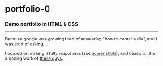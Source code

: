 # portfolio-0
### Demo portfolio in HTML &amp; CSS
---
Because google was growing tired of answering "how to center a div", and I was tired of asking...

Focused on making it fully responsive (see [screenshots](./Responsively-Screenshots)),
and based on the amazing work of [these guys](https://www.youtube.com/channel/UC29ju8bIPH5as8OGnQzwJyA).
